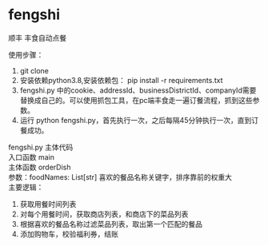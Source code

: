 # fengshi
顺丰 丰食自动点餐

使用步骤：
1. git clone <url>
2. 安装依赖python3.8,安装依赖包： pip install -r requirements.txt
3. fengshi.py 中的cookie、addressId、businessDistrictId、companyId需要替换成自己的。可以使用抓包工具，在pc端丰食走一遍订餐流程，抓到这些参数。
3. 运行 python fengshi.py，首先执行一次，之后每隔45分钟执行一次，直到订餐成功。




fengshi.py 主体代码
<br />
入口函数 main
<br />
主体函数 orderDish
<br />
参数：foodNames: List[str] 喜欢的餐品名称关键字，排序靠前的权重大
<br />
主要逻辑：
<br />
1. 获取用餐时间列表
2. 对每个用餐时间，获取商店列表，和商店下的菜品列表
3. 根据喜欢的餐品名称过滤菜品列表，取出第一个匹配的餐品
4. 添加购物车，校验福利券，结账

